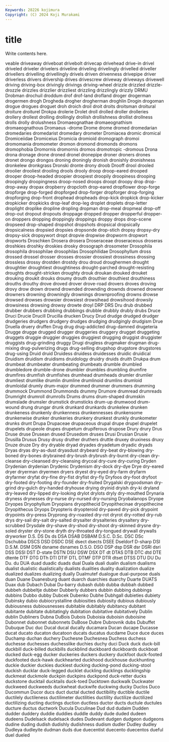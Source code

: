 ```yaml
---
Keywords: 28226 kojimura
Copyright: (C) 2024 Koji Murakami
---
```


# title

Write contents here.



veable driveaway driveboat drivebolt drivecap drivehead
drive-in drivel driveled driveler drivelers driveline driveling drivelingly drivelled driveller
drivellers drivelling drivellingly drivels driven drivenness drivepipe driver driverless drivers
drivership drives drivescrew driveway driveways drivewell driving driving-box drivingly drivings
driving-wheel drizzle drizzled drizzle-drozzle drizzles drizzlier drizzliest drizzling drizzlingly drizzly
DRMU Drobman drochuil droddum drof drof-land drofland droger drogerman drogermen
drogh Drogheda drogher drogherman droghlin Drogin drogoman drogue drogues droguet
droh droich droil droit droits droitsman droitural droiture droiturel Drokpa
drolerie Drolet droll drolled droller drolleries drollery drollest drolling drollingly
drollish drollishness drollist drollness drolls drolly drolushness Dromaeognathae dromaeognathism dromaeognathous
Dromaeus -drome Drome drome dromed dromedarian dromedaries dromedarist dromedary drometer
Dromiacea dromic dromical Dromiceiidae Dromiceius Dromicia dromioid dromograph dromoi dromomania
dromometer dromon dromond dromonds dromons dromophobia Dromornis dromornis dromos dromotropic
-dromous Drona drona dronage drone droned dronel dronepipe droner droners
drones dronet drongo drongos droning droningly dronish dronishly dronishness dronkelew
dronkgrass Dronski dronte drony droob Drooff drool drooled droolier drooliest
drooling drools drooly droop droop-eared drooped drooper droop-headed droopier droopiest
droopily droopiness drooping droopingly droopingness droop-nosed droops droopt droopy drop
drop- drop-away dropax dropberry dropcloth drop-eared dropflower drop-forge dropforge drop-forged
dropforged drop-forger dropforger drop-forging dropforging drop-front drophead dropheads drop-kick dropkick
drop-kicker dropkicker dropkicks drop-leaf drop-leg droplet droplets drop-letter droplight droplike
dropline dropling dropman drop-meal dropmeal drop-off drop-out dropout dropouts droppage
dropped dropper dropperful dropper-on droppers dropping droppingly droppings droppy drops
drop-scene dropseed drop-shaped dropshot dropshots dropsical dropsically dropsicalness dropsied dropsies
dropsonde drop-stich dropsy dropsy-dry dropsy-sick dropsywort dropt dropvie dropwise dropworm
dropwort dropworts Droschken Drosera drosera Droseraceae droseraceous droseras droshkies droshky
droskies drosky drosograph drosometer Drosophila drosophila drosophilae drosophilas Drosophilidae Drosophyllum
dross drossed drossel drosser drosses drossier drossiest drossiness drossing drossless
drossy drostden drostdy drou droud droughermen drought droughtier droughtiest droughtiness
drought-parched drought-resisting droughts drought-stricken droughty drouk droukan drouked drouket drouking
droukit drouks droumy drouth drouthier drouthiest drouthiness drouths drouthy drove
droved drover drove-road drovers droves droving drovy drow drown drownd
drownded drownding drownds drowned drowner drowners drowning drowningly drownings drownproofing
drowns drowse drowsed drowses drowsier drowsiest drowsihead drowsihood drowsily drowsiness
drowsing drowsy drowte droyl DRP DRS Dru drub drubbed drubber
drubbers drubbing drubbings drubble drubbly drubly drubs Druce Druci Drucie
Drucill Drucilla drucken Drucy Drud drudge drudged drudger drudgeries drudgers
drudgery drudges drudging drudgingly drudgism Drue Druella druery druffen Drug
drug drug-addicted drug-damned drugeteria Drugge drugge drugged drugger druggeries druggery
drugget druggeting druggets druggie druggier druggies druggiest drugging druggist druggister
druggists drug-grinding druggy Drugi drugless drugmaker drugman drug-mixing drug-pulverizing drugs
drug-selling drugshop drugstore drugstores drug-using Druid druid Druidess druidess druidesses
druidic druidical Druidism druidism druidisms druidology druidry druids druith Drukpa
drum drumbeat drumbeater drumbeating drumbeats drumble drumbled drumbledore drumble-drone drumbler
drumbles drumbling drumfire drumfires drumfish drumfishes drumhead drumheads drumler drumlier
drumliest drumlike drumlin drumline drumlinoid drumlins drumloid drumloidal drumly drum-major
drummed drummer drummers drumming drummock Drummond Drummonds drummy Drumore drumread
drumreads Drumright drumroll drumrolls Drums drums drum-shaped drumskin drumslade drumsler
drumstick drumsticks drum-up drumwood drum-wound drung drungar drunk drunkard drunkards
drunkelew drunken drunkeness drunkenly drunkenness drunkennesses drunkensome drunkenwise drunker drunkeries
drunkery drunkest drunkly drunkometer drunks drunt Drupa Drupaceae drupaceous drupal
drupe drupel drupelet drupelets drupeole drupes drupetum drupiferous drupose Drury
drury Drus Druse druse Drusean drused Drusedom druses Drusi Drusian
Drusie Drusilla Drusus Drusy drusy druther druthers druttle druxey druxiness
druxy Druze druze Dry dry dryable dryad dryades dryadetum dryadic
dryads Dryas dryas dry-as-dust dryasdust drybeard dry-beat dry-blowing dry-boned dry-bones
drybrained dry-brush drybrush dry-burnt dry-clean dry-cleanse dry-cleansed dry-cleansing drycoal dry-cure
dry-curing Dryden Drydenian drydenian Drydenic Drydenism dry-dock dry-dye Drye dry-eared
dryer dryerman dryermen dryers dryest dry-eyed dry-farm dryfarm dryfarmer dryfat
dry-fine dry-fist dryfist dry-fly Dryfoos dry-foot dryfoot dry-footed dry-footing dry-founder
dry-fruited Drygalski drygoodsman dry-grind dry-gulch dry-handed dryhouse drying dryinid dryish
dry-ki dryland dry-leaved dry-lipped dry-looking drylot drylots dryly dry-mouthed Drynaria
dryness drynesses dry-nurse dry-nursed dry-nursing Dryobalanops Dryope Dryopes Dryophyllum Dryopians
dryopithecid Dryopithecinae dryopithecine Dryopithecus Dryops Dryopteris dryopteroid dry-paved dry-pick drypoint
drypoints dry-press Dryprong dry-roasted dry-rot dryrot dry-rotted dry-rub drys dry-sail
dry-salt dry-salted drysalter drysalteries drysaltery dry-scrubbed Drysdale dry-shave dry-shod dry-shoot
dry-skinned drysne dry-soled dryster dry-stone dryth dry-throated dry-tongued drywall drywalls
dryworker D.S. DS Ds ds DSA DSAB DSBAM D.S.C. D.Sc.
DSC DSc Dschubba DSCS DSD DSDC DSE dsect dsects DSEE
Dseldorf D-sharp DSI D.S.M. DSM DSN dsname dsnames D.S.O. DSO
DSP dsp DSR dsr DSRI dsri DSS DSSI DST D-state
DSTN DSU DSW DSX DT dt DTAS DTB DTC dtd
DTE dtente DTF DTG DTh DTI DTIF DTL DTMF DTP
DTR dtset DTSS DTU DU Du Du. du DUA duad
duadic duads dual Duala duali dualin dualism dualisms dualist dualistic
dualistically dualists dualities duality dualization dualize dualized dualizes dualizing dually
Dualmutef dualogue dual-purpose duals duan Duane Duanesburg duant duarch duarchies
duarchy Duarte DUATS Duax dub Dubach Dubai Du-barry dubash dubb
dubba dubbah dubbed dubbeh dubbeltje dubber Dubberly dubbers dubbin dubbing
dubbings dubbins Dubbo dubby Dubcek Dubenko Dubhe Dubhgall dubieties dubiety
Dubinsky dubio dubiocrystalline dubiosities dubiosity dubious dubiously dubiousness dubiousnesses dubitable
dubitably dubitancy dubitant dubitante dubitate dubitatingly dubitation dubitative dubitatively Dublin
dublin Dubliners Dubna DuBois Dubois Duboisia duboisin duboisine Dubonnet dubonnet
dubonnets DuBose Dubre Dubrovnik dubs Dubuffet Dubuque Duc duc Ducal
ducal ducally ducamara Ducan ducape Ducasse ducat ducato ducaton ducatoon
ducats ducatus ducdame Duce duce duces Duchamp duchan duchery Duchesne
Duchesnea Duchess duchess duchesse duchesses duchesslike duchies duchy duci Duck
duck duck-bill duckbill duck-billed duckbills duckblind duckboard duckboards duckboat ducked
duck-egg ducker duckeries duckers duckery duckfoot duck-footed duckfooted duck-hawk duckhearted
duckhood duckhouse duckhunting duckie duckier duckies duckiest ducking ducking-pond ducking-stool
duckish ducklar duck-legged ducklet duckling ducklings ducklingship duckmeat duckmole duckpin
duckpins duckpond duck-retter ducks duckstone ducktail ducktails duck-toed Ducktown duckwalk
Duckwater duckweed duckweeds duckwheat duckwife duckwing ducky Duclos Duco Ducommun
Ducor ducs duct ductal ducted ductibility ductible ductile ductilely ductileness
ductilimeter ductilities ductility ductilize ductilized ductilizing ducting ductings duction ductless
ductor ducts ductule ductules ducture ductus ductwork Ducula Duculinae Dud
dud dudaim Dudden dudder duddery duddie duddies duddle duddy dude
duded dudeen dudeens Dudelsack dudelsack dudes Dudevant dudgen dudgeon dudgeons
dudine duding dudish dudishly dudishness dudism dudler Dudley dudley Dudleya
dudleyite dudman duds due duecentist duecento duecentos dueful duel dueled
